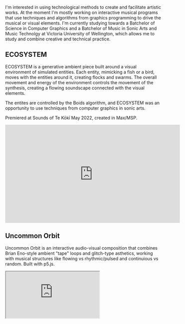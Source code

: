 I'm interested in using technological methods to create and facilitate artistic works. At the moment I'm mostly working on interactive musical programs that use techniques and algorithms from graphics programming to drive the musical or visual elements. I'm currently studying towards a Batchelor of Science in Computer Graphics and a Batchelor of Music in Sonic Arts and Music Technolgy at Victoria University of Wellington, which allows me to study and combine  creative and technical practice.

## ECOSYSTEM
ECOSYSTEM is a generative ambient piece built around a visual environment of simulated entities. Each entity, mimicking a fish or a bird, moves with the entities around it, creating flocks and swarms. The overall movement and energy of the environment controls the movement of the synthesis, creating a flowing soundscape connected with the visual elements.

The entites are controlled by the Boids algorithm, and ECOSYSTEM was an opportunity to use techniques from computer graphics in sonic arts.

Premiered at Sounds of Te Kōkī May 2022, created in Max/MSP.
<iframe width="560" height="315" src="https://www.youtube-nocookie.com/embed/NmFEE5SzCkk" title="YouTube video player" frameborder="0" allow="accelerometer; autoplay; clipboard-write; encrypted-media; gyroscope; picture-in-picture" allowfullscreen></iframe>

## Uncommon Orbit
Uncommon Orbit is an interactive audio-visual composition that combines Brian Eno-style ambient "tape" loops and glitch-type asthetics, working with musical structures like flowing vs rhythmic/pulsed and continuious vs random. Built with p5.js.

<iframe src="https://editor.p5js.org/crispinha/full/S9HbZo_mW"></iframe>
